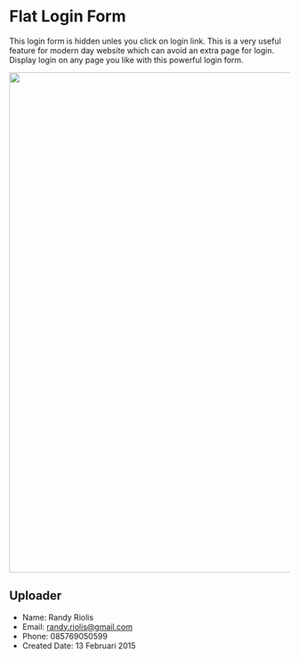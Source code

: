 # Flat Login Form
This login form is hidden unles you click on login link. This is a very useful feature for modern day website which can avoid an extra page for login. Display login on any page you like with this powerful login form.

<img src="http://raw.github.com/r4nd1/template-login-flat/master/screenshot.jpg" width="900">

## Uploader
* Name: Randy Riolis
* Email: randy.riolis@gmail.com
* Phone: 085769050599
* Created Date: 13 Februari 2015